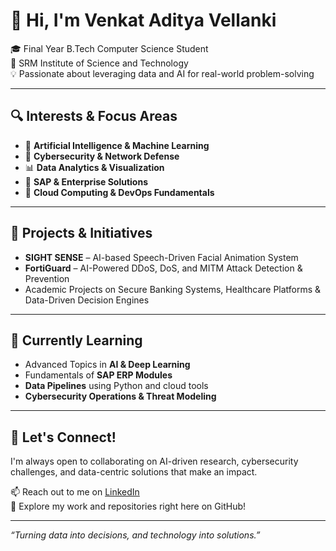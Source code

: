 # 👋 Hi, I'm Venkat Aditya Vellanki

🎓 Final Year B.Tech Computer Science Student  
📍 SRM Institute of Science and Technology  
💡 Passionate about leveraging data and AI for real-world problem-solving

---

## 🔍 Interests & Focus Areas

- 🧠 **Artificial Intelligence & Machine Learning**  
- 🔐 **Cybersecurity & Network Defense**  
- 📊 **Data Analytics & Visualization**  
- 🏢 **SAP & Enterprise Solutions**  
- 🎯 **Cloud Computing & DevOps Fundamentals**

---

## 💼 Projects & Initiatives

- **SIGHT SENSE** – AI-based Speech-Driven Facial Animation System  
- **FortiGuard** – AI-Powered DDoS, DoS, and MITM Attack Detection & Prevention  
- Academic Projects on Secure Banking Systems, Healthcare Platforms & Data-Driven Decision Engines

---

## 🌱 Currently Learning

- Advanced Topics in **AI & Deep Learning**  
- Fundamentals of **SAP ERP Modules**  
- **Data Pipelines** using Python and cloud tools  
- **Cybersecurity Operations & Threat Modeling**

---

## 🤝 Let's Connect!

I'm always open to collaborating on AI-driven research, cybersecurity challenges, and data-centric solutions that make an impact.

📫 Reach out to me on [LinkedIn](https://www.linkedin.com/in/venkat-v-5257901a7/)  
📂 Explore my work and repositories right here on GitHub!

---

*“Turning data into decisions, and technology into solutions.”*
